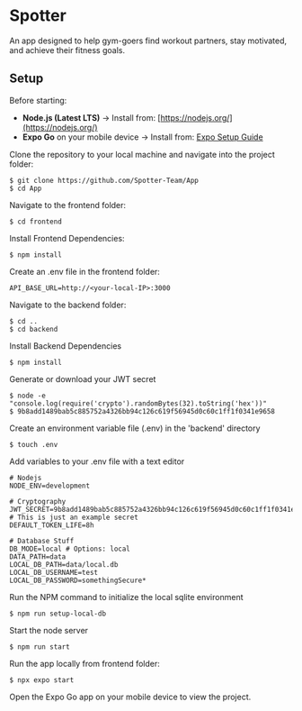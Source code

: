 # Spotter
An app designed to help gym-goers find workout partners, stay motivated, and achieve their fitness goals.

## Setup

Before starting:

- **Node.js (Latest LTS)** → Install from: [https://nodejs.org/](https://nodejs.org/)
- **Expo Go** on your mobile device → Install from: [Expo Setup Guide](https://docs.expo.dev/get-started/set-up-your-environment/)


Clone the repository to your local machine and navigate into the project folder:
```
$ git clone https://github.com/Spotter-Team/App
$ cd App
```

Navigate to the frontend folder:
```
$ cd frontend
```

Install Frontend Dependencies:
```
$ npm install
```

Create an .env file in the frontend folder:
```
API_BASE_URL=http://<your-local-IP>:3000
```

Navigate to the backend folder:

```
$ cd ..
$ cd backend
```

Install Backend Dependencies

```
$ npm install
```

Generate or download your JWT secret
```
$ node -e "console.log(require('crypto').randomBytes(32).toString('hex'))"
$ 9b8add1489bab5c885752a4326bb94c126c619f56945d0c60c1ff1f0341e9658
```

Create an environment variable file (.env) in the 'backend' directory
```
$ touch .env
```

Add variables to your .env file with a text editor
```text
# Nodejs
NODE_ENV=development

# Cryptography
JWT_SECRET=9b8add1489bab5c885752a4326bb94c126c619f56945d0c60c1ff1f0341e9658 # This is just an example secret
DEFAULT_TOKEN_LIFE=8h

# Database Stuff
DB_MODE=local # Options: local
DATA_PATH=data
LOCAL_DB_PATH=data/local.db
LOCAL_DB_USERNAME=test
LOCAL_DB_PASSWORD=somethingSecure*
```

Run the NPM command to initialize the local sqlite environment

```
$ npm run setup-local-db
```

Start the node server

```
$ npm run start
```

Run the app locally from frontend folder:
```
$ npx expo start
```

Open the Expo Go app on your mobile device to view the project.

